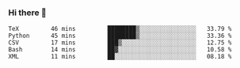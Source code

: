 ### Hi there 👋

<!--
**gustavkrist/gustavkrist** is a ✨ _special_ ✨ repository because its `README.md` (this file) appears on your GitHub profile.

Here are some ideas to get you started:

- 🔭 I’m currently working on ...
- 🌱 I’m currently learning ...
- 👯 I’m looking to collaborate on ...
- 🤔 I’m looking for help with ...
- 💬 Ask me about ...
- 📫 How to reach me: ...
- 😄 Pronouns: ...
- ⚡ Fun fact: ...
-->

<!--START_SECTION:waka-->

```text
TeX         46 mins         ████████▒░░░░░░░░░░░░░░░░   33.79 %
Python      45 mins         ████████▒░░░░░░░░░░░░░░░░   33.36 %
CSV         17 mins         ███▒░░░░░░░░░░░░░░░░░░░░░   12.75 %
Bash        14 mins         ██▓░░░░░░░░░░░░░░░░░░░░░░   10.58 %
XML         11 mins         ██░░░░░░░░░░░░░░░░░░░░░░░   08.18 %
```

<!--END_SECTION:waka-->
